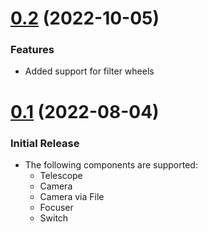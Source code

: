 # [0.2](https://github.com/mawinkler/astrolive/compare/v0.1...v0.2) (2022-10-05)

### Features

- Added support for filter wheels

# [0.1](https://github.com/mawinkler/astrolive/releases/tag/v0.1) (2022-08-04)

### Initial Release

- The following components are supported:
  - Telescope
  - Camera
  - Camera via File
  - Focuser
  - Switch
